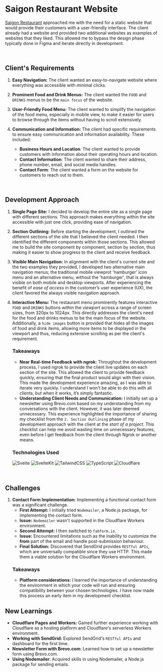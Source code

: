 # Saigon Restaurant Website

[Saigon Restaurant](https://saigonottawa.com/) approached me with the need for a static website that would provide their customers with a user-friendly interface. The client already had a website and provided two additional websites as examples of websites that they liked. This allowed me to bypass the design phase typically done in Figma and iterate directly in development.

<br/>

## Client's Requirements

1. **Easy Navigation:** The client wanted an easy-to-navigate website where everything was accessible with minimal clicks.
2. **Prominent Food and Drink Menus:** The client wanted the `FOOD` and `DRINKS` menus to be the `main focus` of the website.
3. **User-Friendly Food Menu:** The client wanted to simplify the navigation of the food menu, especially in mobile view, to make it easier for users to browse through the items without having to scroll extensively.

4. **Communication and Information:** The client had specific requirements to ensure easy communication and information availability. These included:
   - **Business Hours and Location**: The client wanted to provide customers with information about their operating hours and location.
   - **Contact Information**: The client wanted to share their address, phone number, email, and social media handles.
   - **Contact Form**: The client wanted a form on the website for customers to reach out to them.

<br/>

## Development Approach

1. **Single Page Site:** I decided to develop the entire site as a single page with different sections. This approach makes everything within the site accessible with just one click, providing ease of navigation.

2. **Section Outlining:** Before starting the development, I outlined the different sections of the site that I believed the client needed. I then identified the different components within those sections. This allowed me to build the site component by component, section by section, thus making it easier to show progress to the client and receive feedback.

3. **Visible Main Navigation:** In alignment with the client's current site and the two examples they provided, I developed two alternative main navigation menus; the traditional mobile viewprot 'hamburger' icon menu and an alternative menu, without the 'hamburger', that is always visible on both mobile and desktop viewports. After experiencing the benefit of _ease of access_ in the customer’s user experience (UX), the client favored the always visible navigation approach.

4. **Interactive Menu:** The restaurant menu prominently features interactive `FOOD` and `DRINKS` buttons within the _viewport_ across a range of screen sizes, from 320px to 1024px. This directly addresses the client's need for the food and drinks menus to be the main focus of the website. Additionally, a `hide images` button is provided that hides all the images of food and drink items, allowing more items to be displayed in the viewport and thus, reducing extensive scrolling as per the client's requirement.

   ### Takeaways

   - **Near Real-time Feedback with ngrok:** Throughout the development process, I used ngrok to provide the client live updates on each section of the site. This allowed the client to provide feedback quickly, ensuring that the final product would align with their vision. This made the development experience amazing, as I was able to iterate very quickly. I understand I won't be able to do this with all clients, but when it works, it’s simply fantastic.
   - **Understanding Client Needs and Communication:** I initially set up a newsletter using Brevo.com based on my understanding from my conversations with the client. However, it was later deemed unnecessary. This experience highlighted the importance of sharing my checklist from the `2. Section Outlining` phase of my development approach with the client at the _start of a project_. This checklist can help me avoid wasting time on unnecessary features, even before I get feedback from the client through Ngrok or another means.

   ### Technologies Used

   ![Svelte](https://img.shields.io/badge/svelte-%23f1413d.svg?style=for-the-badge&logo=svelte&logoColor=white) ![SvelteKit](https://img.shields.io/badge/SvelteKit-%23f1413d.svg?style=for-the-badge&logo=svelte&logoColor=white) ![TailwindCSS](https://img.shields.io/badge/tailwindcss-%2338B2AC.svg?style=for-the-badge&logo=tailwind-css&logoColor=white) ![TypeScript](https://img.shields.io/badge/typescript-%23007ACC.svg?style=for-the-badge&logo=typescript&logoColor=white) ![Cloudflare](https://img.shields.io/badge/Cloudflare-F38020?style=for-the-badge&logo=Cloudflare&logoColor=white)

<br/>

## Challenges

1. **Contact Form Implementation:**
   Implementing a functional contact form was a significant challenge.
   - **First Attempt:** I initially tried `Nodemailer`, a Node.js package, for implementing the contact form.
   - **Issue:** `Nodemailer` wasn't supported in the Cloudflare Workers environment.
   - **Second Attempt:** I then switched to `fabform.io`.
   - **Issue:** Encountered limitations such as the inability to customize the **from** part of the email and handle post-submission behaviour.
   - **Final Solution:** Discovered that SendGrid provides `RESTful APIs`, which are universally compatible since they use HTTP. This made them a viable solution for the Cloudflare Workers environment.
   ### Takeaways
   - **Platform considerations:** I learned the importance of understanding the environment in which your code will run and ensuring compatibility between your chosen technologies. I have now made this process an early item in my development checklist.

## New Learnings

- **Cloudflare Pages and Workers:** Gained further experience working with Cloudflare as a hosting platform and Cloudflare's serverless Workers environment.
- **Working with SendGrid:** Explored SendGrid's `RESTful APIs` and dashboard for the first time.
- **Newsletter Form with Brevo.com**: Learned how to set up a newsletter form using Brevo.com.
- **Using Nodemailer**: Acquired skills in using Nodemailer, a Node.js package for sending emails.

